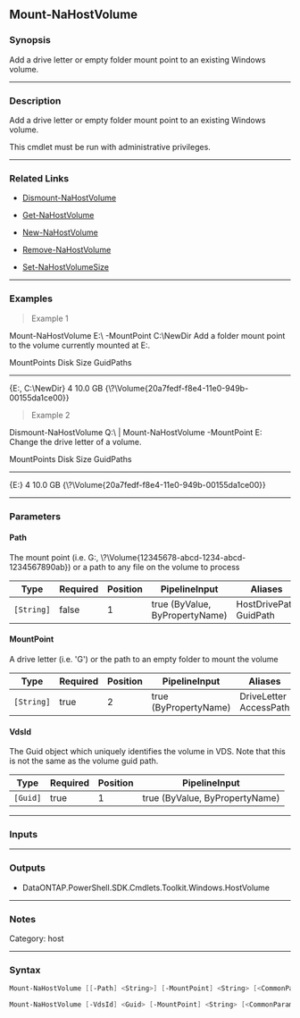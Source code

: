 Mount-NaHostVolume
------------------

### Synopsis
Add a drive letter or empty folder mount point to an existing Windows volume.

---

### Description

Add a drive letter or empty folder mount point to an existing Windows volume.

This cmdlet must be run with administrative privileges.

---

### Related Links
* [Dismount-NaHostVolume](Dismount-NaHostVolume)

* [Get-NaHostVolume](Get-NaHostVolume)

* [New-NaHostVolume](New-NaHostVolume)

* [Remove-NaHostVolume](Remove-NaHostVolume)

* [Set-NaHostVolumeSize](Set-NaHostVolumeSize)

---

### Examples
> Example 1

Mount-NaHostVolume E:\ -MountPoint C:\NewDir
Add a folder mount point to the volume currently mounted at E:\.

MountPoints                    Disk       Size GuidPaths
-----------                    ----       ---- ---------
{E:\, C:\NewDir\}                 4    10.0 GB {\\?\Volume{20a7fedf-f8e4-11e0-949b-00155da1ce00}\}

> Example 2

Dismount-NaHostVolume Q:\ | Mount-NaHostVolume -MountPoint E:\
Change the drive letter of a volume.

MountPoints                    Disk       Size GuidPaths
-----------                    ----       ---- ---------
{E:\}                             4    10.0 GB {\\?\Volume{20a7fedf-f8e4-11e0-949b-00155da1ce00}\}

---

### Parameters
#### **Path**
The mount point (i.e. G:, \\?\Volume{12345678-abcd-1234-abcd-1234567890ab}\) or a path to any file on the volume to process

|Type      |Required|Position|PipelineInput                 |Aliases                   |
|----------|--------|--------|------------------------------|--------------------------|
|`[String]`|false   |1       |true (ByValue, ByPropertyName)|HostDrivePath<br/>GuidPath|

#### **MountPoint**
A drive letter (i.e. 'G') or the path to an empty folder to mount the volume

|Type      |Required|Position|PipelineInput        |Aliases                   |
|----------|--------|--------|---------------------|--------------------------|
|`[String]`|true    |2       |true (ByPropertyName)|DriveLetter<br/>AccessPath|

#### **VdsId**
The Guid object which uniquely identifies the volume in VDS.  Note that this is not the same as the volume guid path.

|Type    |Required|Position|PipelineInput                 |
|--------|--------|--------|------------------------------|
|`[Guid]`|true    |1       |true (ByValue, ByPropertyName)|

---

### Inputs

---

### Outputs
* DataONTAP.PowerShell.SDK.Cmdlets.Toolkit.Windows.HostVolume

---

### Notes
Category: host

---

### Syntax
```PowerShell
Mount-NaHostVolume [[-Path] <String>] [-MountPoint] <String> [<CommonParameters>]
```
```PowerShell
Mount-NaHostVolume [-VdsId] <Guid> [-MountPoint] <String> [<CommonParameters>]
```
